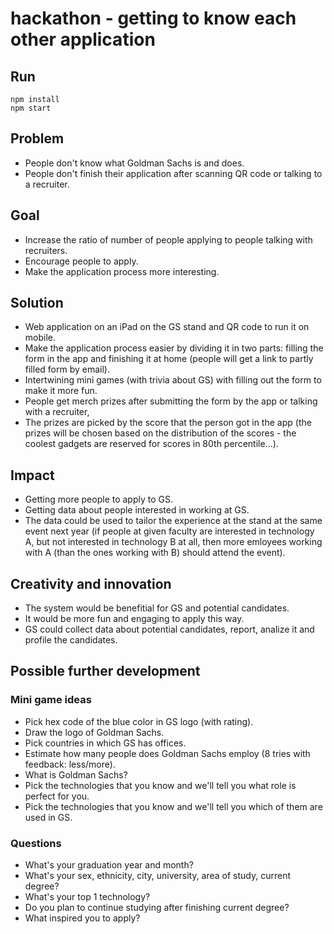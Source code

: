 # hackathon - getting to know each other application

## Run
```
npm install
npm start
```

## Problem
* People don't know what Goldman Sachs is and does.
* People don't finish their application after scanning QR code or talking to a recruiter.

## Goal
* Increase the ratio of number of people applying to people talking with recruiters.
* Encourage people to apply.
* Make the application process more interesting.

## Solution
* Web application on an iPad on the GS stand and QR code to run it on mobile.
* Make the application process easier by dividing it in two parts: filling the form in the app and finishing it at home (people will get a link to partly filled form by email).
* Intertwining mini games (with trivia about GS) with filling out the form to make it more fun.
* People get merch prizes after submitting the form by the app or talking with a recruiter,
* The prizes are picked by the score that the person got in the app (the prizes will be chosen based on the distribution of the scores - the coolest gadgets are reserved for scores in 80th percentile...).

## Impact
* Getting more people to apply to GS.
* Getting data about people interested in working at GS.
* The data could be used to tailor the experience at the stand at the same event next year (if people at given faculty are interested in technology A, but not interested in technology B at all, then more emloyees working with A (than the ones working with B) should attend the event). 

## Creativity and innovation
* The system would be benefitial for GS and potential candidates.
* It would be more fun and engaging to apply this way.
* GS could collect data about potential candidates, report, analize it and profile the candidates.

## Possible further development
### Mini game ideas
* Pick hex code of the blue color in GS logo (with rating).
* Draw the logo of Goldman Sachs.
* Pick countries in which GS has offices.
* Estimate how many people does Goldman Sachs employ (8 tries with feedback: less/more).
* What is Goldman Sachs?
* Pick the technologies that you know and we'll tell you what role is perfect for you.
* Pick the technologies that you know and we'll tell you which of them are used in GS.

### Questions
* What's your graduation year and month?
* What's your sex, ethnicity, city, university, area of study, current degree?
* What's your top 1 technology?
* Do you plan to continue studying after finishing current degree? 
* What inspired you to apply?